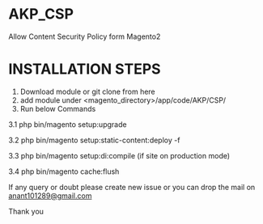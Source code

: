 # AKP_CSP

Allow Content Security Policy form Magento2

# INSTALLATION STEPS
1. Download module or git clone from here
2. add module under <magento_directory>/app/code/AKP/CSP/
3. Run below Commands

3.1 php bin/magento setup:upgrade 

3.2 php bin/magento setup:static-content:deploy -f 

3.3 php bin/magento setup:di:compile (if site on production mode) 

3.4 php bin/magento cache:flush

If any query or doubt please create new issue or you can drop the mail on anant101289@gmail.com

Thank you
